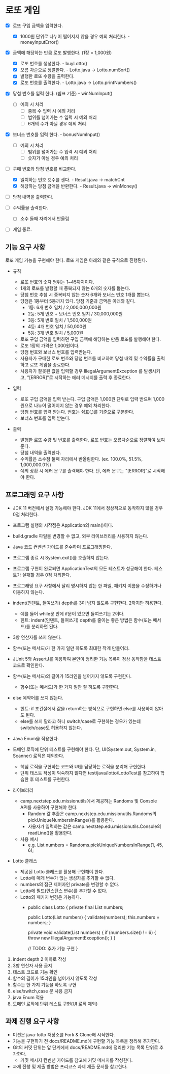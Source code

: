# 로또 게임

- [x] 로또 구입 금액을 입력한다.
  - [x] 1000원 단위로 나누어 떨어지지 않을 경우 예외 처리한다. - moneyInputError()
- [x] 금액에 해당하는 만큼 로또 발행한다. (1장 = 1,000원)
  - [x] 로또 번호를 생성한다. - buyLotto()
  - [x] 오름 차순으로 정렬한다. - Lotto.java -> Lotto.numSort()
  - [x] 발행한 로또 수량을 출력한다.
  - [x] 로또 번호를 출력한다. - Lotto.java -> Lotto.printNumbers()
- [x] 당첨 번호를 입력 한다. (쉼표 기준) - winNumInput()
  - [ ] 예외 시 처리
    - [ ] 중복 수 입력 시 예외 처리
    - [ ] 범위를 넘어가는 수 입력 시 예외 처리
    - [ ] 6개의 수가 아닐 경우 예외 처리
- [x] 보너스 번호를 입력 한다. - bonusNumInput()
  - [ ] 예외 시 처리
    - [ ] 범위를 넘어가는 수 입력 시 예외 처리
    - [ ] 숫자가 아닐 경우 예외 처리
- [ ] 구매 번호와 당첨 번호를 비교한다.
  - [x] 일치하는 번호 갯수를 센다. - Result.java -> matchCnt
  - [x] 해당하는 당첨 금액을 반환한다. - Result.java -> winMoney()
- [ ] 당첨 내역을 출력한다.
- [ ] 수익률을 출력한다.
  - [ ] 소수 둘째 자리에서 반올림
- [ ] 게임 종료.


## 기능 요구 사항

로또 게임 기능을 구현해야 한다. 로또 게임은 아래와 같은 규칙으로 진행된다.

* 규칙
  - 로또 번호의 숫자 범위는 1~45까지이다.
  - 1개의 로또를 발행할 때 중복되지 않는 6개의 숫자를 뽑는다.
  - 당첨 번호 추첨 시 중복되지 않는 숫자 6개와 보너스 번호 1개를 뽑는다.
  - 당첨은 1등부터 5등까지 있다. 당첨 기준과 금액은 아래와 같다.
     - 1등: 6개 번호 일치 / 2,000,000,000원
     - 2등: 5개 번호 + 보너스 번호 일치 / 30,000,000원
     - 3등: 5개 번호 일치 / 1,500,000원
     - 4등: 4개 번호 일치 / 50,000원
     - 5등: 3개 번호 일치 / 5,000원
  - 로또 구입 금액을 입력하면 구입 금액에 해당하는 만큼 로또를 발행해야 한다.
  - 로또 1장의 가격은 1,000원이다.
  - 당첨 번호와 보너스 번호를 입력받는다.
  - 사용자가 구매한 로또 번호와 당첨 번호를 비교하여 당첨 내역 및 수익률을 출력하고 로또 게임을 종료한다.
  - 사용자가 잘못된 값을 입력할 경우 IllegalArgumentException 를 발생시키고, "[ERROR]"로 시작하는 에러 메시지를 출력 후 종료한다.

* 입력
  - 로또 구입 금액을 입력 받는다. 구입 금액은 1,000원 단위로 입력 받으며 1,000원으로 나누어 떨어지지 않는 경우 예외 처리한다.
  - 당첨 번호를 입력 받는다. 번호는 쉼표(,)를 기준으로 구분한다.
  - 보너스 번호를 입력 받는다.

* 출력
  - 발행한 로또 수량 및 번호를 출력한다. 로또 번호는 오름차순으로 정렬하여 보여준다.
  - 당첨 내역을 출력한다.
  - 수익률은 소수점 둘째 자리에서 반올림한다. (ex. 100.0%, 51.5%, 1,000,000.0%)
  - 예외 상황 시 에러 문구를 출력해야 한다. 단, 에러 문구는 "[ERROR]"로 시작해야 한다.


## 프로그래밍 요구 사항

- JDK 11 버전에서 실행 가능해야 한다. JDK 11에서 정상적으로 동작하지 않을 경우 0점 처리한다.
- 프로그램 실행의 시작점은 Application의 main()이다.
- build.gradle 파일을 변경할 수 없고, 외부 라이브러리를 사용하지 않는다.
- Java 코드 컨벤션 가이드를 준수하며 프로그래밍한다.
- 프로그램 종료 시 System.exit()를 호출하지 않는다.
- 프로그램 구현이 완료되면 ApplicationTest의 모든 테스트가 성공해야 한다. 테스트가 실패할 경우 0점 처리한다.
- 프로그래밍 요구 사항에서 달리 명시하지 않는 한 파일, 패키지 이름을 수정하거나 이동하지 않는다.
- indent(인덴트, 들여쓰기) depth를 3이 넘지 않도록 구현한다. 2까지만 허용한다.
  - 예를 들어 while문 안에 if문이 있으면 들여쓰기는 2이다.
  - 힌트: indent(인덴트, 들여쓰기) depth를 줄이는 좋은 방법은 함수(또는 메서드)를 분리하면 된다.
- 3항 연산자를 쓰지 않는다.
- 함수(또는 메서드)가 한 가지 일만 하도록 최대한 작게 만들어라.
- JUnit 5와 AssertJ를 이용하여 본인이 정리한 기능 목록이 정상 동작함을 테스트 코드로 확인한다.

- 함수(또는 메서드)의 길이가 15라인을 넘어가지 않도록 구현한다.
  - 함수(또는 메서드)가 한 가지 일만 잘 하도록 구현한다.
- else 예약어를 쓰지 않는다.
  - 힌트: if 조건절에서 값을 return하는 방식으로 구현하면 else를 사용하지 않아도 된다.
  - else를 쓰지 말라고 하니 switch/case로 구현하는 경우가 있는데 switch/case도 허용하지 않는다.
- Java Enum을 적용한다.
- 도메인 로직에 단위 테스트를 구현해야 한다. 단, UI(System.out, System.in, Scanner) 로직은 제외한다.
  - 핵심 로직을 구현하는 코드와 UI를 담당하는 로직을 분리해 구현한다.
  - 단위 테스트 작성이 익숙하지 않다면 test/java/lotto/LottoTest를 참고하여 학습한 후 테스트를 구현한다.

* 라이브러리
  - camp.nextstep.edu.missionutils에서 제공하는 Randoms 및 Console API를 사용하여 구현해야 한다.
    - Random 값 추출은 camp.nextstep.edu.missionutils.Randoms의 pickUniqueNumbersInRange()를 활용한다.
    - 사용자가 입력하는 값은 camp.nextstep.edu.missionutils.Console의 readLine()을 활용한다.
  - 사용 예시 
    - e.g. List<Integer> numbers = Randoms.pickUniqueNumbersInRange(1, 45, 6);

* Lotto 클래스
  - 제공된 Lotto 클래스를 활용해 구현해야 한다.
  - Lotto에 매개 변수가 없는 생성자를 추가할 수 없다.
  - numbers의 접근 제어자인 private을 변경할 수 없다.
  - Lotto에 필드(인스턴스 변수)를 추가할 수 없다.
  - Lotto의 패키지 변경은 가능하다.
    - public class Lotto {
        private final List<Integer> numbers;

        public Lotto(List<Integer> numbers) {
          validate(numbers);
          this.numbers = numbers;
        }

        private void validate(List<Integer> numbers) {
          if (numbers.size() != 6) {
          throw new IllegalArgumentException();
             }
          }

        // TODO: 추가 기능 구현
      }
  
1. indent depth 2 이하로 작성
2. 3항 연산자 사용 금지
3. 테스트 코드로 기능 확인
4. 함수의 길이가 15라인을 넘어가지 않도록 작성
5. 함수는 한 가지 기능을 하도록 구현
6. else/switch,case 문 사용 금지
7. java Enum 적용
8. 도메인 로직에 단위 테스트 구현(UI 로직 제외)


## 과제 진행 요구 사항

- 미션은 java-lotto 저장소를 Fork & Clone해 시작한다.
- 기능을 구현하기 전 docs/README.md에 구현할 기능 목록을 정리해 추가한다.
- Git의 커밋 단위는 앞 단계에서 docs/README.md에 정리한 기능 목록 단위로 추가한다.
  - 커밋 메시지 컨벤션 가이드를 참고해 커밋 메시지를 작성한다.
- 과제 진행 및 제출 방법은 프리코스 과제 제출 문서를 참고한다.